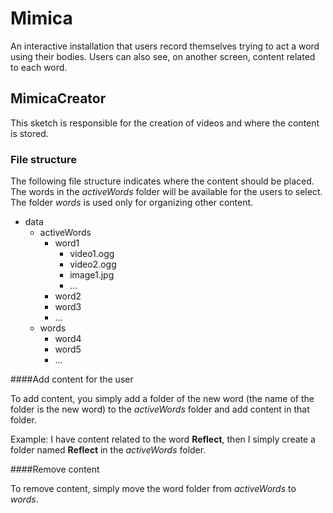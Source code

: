 # Mimica

An interactive installation that users record themselves trying to act a word using their bodies. Users can also see, on another screen, content related to each word.

## MimicaCreator

This sketch is responsible for the creation of videos and where the content is stored.

### File structure

The following file structure indicates where the content should be placed. The words in the *activeWords* folder will be available for the users to select. The folder *words* is used only for organizing other content.

- data
  - activeWords
    - word1
      - video1.ogg
      - video2.ogg
      - image1.jpg
      - ...
    - word2
    - word3
    - ...
  - words
    - word4
    - word5
    - ...

####Add content for the user

To add content, you simply add a folder of the new word (the name of the folder is the new word) to the *activeWords* folder and add content in that folder.

Example: I have content related to the word **Reflect**, then I simply create a folder named **Reflect** in the *activeWords* folder.

####Remove content

To remove content, simply move the word folder from *activeWords* to *words*.
